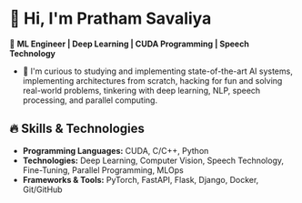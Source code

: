 # 👋 Hi, I'm Pratham Savaliya

🚀 **ML Engineer | Deep Learning | CUDA Programming | Speech Technology**

- 🔭 I'm curious to studying and implementing state-of-the-art AI systems, implementing architectures from scratch, hacking for fun and solving real-world problems, tinkering with deep learning, NLP, speech processing, and parallel computing.

## 🔥 Skills & Technologies

- **Programming Languages:** CUDA, C/C++, Python  
- **Technologies:** Deep Learning, Computer Vision, Speech Technology, Fine-Tuning, Parallel Programming, MLOps  
- **Frameworks & Tools:** PyTorch, FastAPI, Flask, Django, Docker, Git/GitHub  

<!--
**01PrathamS/01PrathamS** is a ✨ _special_ ✨ repository because its `README.md` (this file) appears on your GitHub profile.

Here are some ideas to get you started:

- 🔭 I’m currently working on ...
- 🌱 I’m currently learning ...
- 👯 I’m looking to collaborate on ...
- 🤔 I’m looking for help with ...
- 💬 Ask me about ...
- 📫 How to reach me: ...
- 😄 Pronouns: ...
- ⚡ Fun fact: ...
-->
